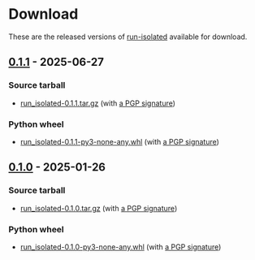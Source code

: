 <!--
SPDX-FileCopyrightText: Peter Pentchev <roam@ringlet.net>
SPDX-License-Identifier: BSD-2-Clause
-->

# Download

These are the released versions of [run-isolated](index.md) available for download.

## [0.1.1] - 2025-06-27

### Source tarball

- [run_isolated-0.1.1.tar.gz](https://devel.ringlet.net/files/sys/run-isolated/run_isolated-0.1.1.tar.gz)
  (with [a PGP signature](https://devel.ringlet.net/files/sys/run-isolated/run_isolated-0.1.1.tar.gz.asc))

### Python wheel

- [run_isolated-0.1.1-py3-none-any.whl](https://devel.ringlet.net/files/sys/run-isolated/run_isolated-0.1.1-py3-none-any.whl)
  (with [a PGP signature](https://devel.ringlet.net/files/sys/run-isolated/run_isolated-0.1.1-py3-none-any.whl.asc))

## [0.1.0] - 2025-01-26

### Source tarball

- [run_isolated-0.1.0.tar.gz](https://devel.ringlet.net/files/sys/run-isolated/run_isolated-0.1.0.tar.gz)
  (with [a PGP signature](https://devel.ringlet.net/files/sys/run-isolated/run_isolated-0.1.0.tar.gz.asc))

### Python wheel

- [run_isolated-0.1.0-py3-none-any.whl](https://devel.ringlet.net/files/sys/run-isolated/run_isolated-0.1.0-py3-none-any.whl)
  (with [a PGP signature](https://devel.ringlet.net/files/sys/run-isolated/run_isolated-0.1.0-py3-none-any.whl.asc))

[0.1.1]: https://gitlab.com/ppentchev/run-isolated/-/tags/release%2F0.1.1
[0.1.0]: https://gitlab.com/ppentchev/run-isolated/-/tags/release%2F0.1.0
